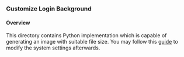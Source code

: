 ### Customize Login Background

#### Overview
This directory contains Python implementation which is capable of generating an image with suitable file size. You may follow this [guide](http://www.howtogeek.com/112110/how-to-set-a-custom-logon-screen-background-on-windows-7) to modify the system settings afterwards.
